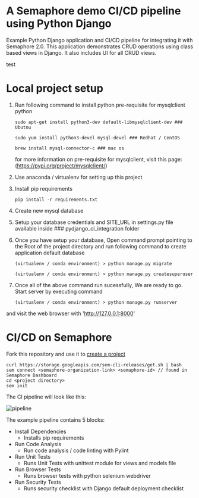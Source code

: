 # A Semaphore demo CI/CD pipeline using Python Django

Example Python Django application and CI/CD pipeline for integrating it with Semaphore 2.0.
This application demonstrates CRUD operations using class based views in Django. It also includes UI for all CRUD views.

test

# Local project setup

1. Run following command to install python pre-requisite for mysqlclient python 
   ```
   sudo apt-get install python3-dev default-libmysqlclient-dev ### Ubutnu
   
   sudo yum install python3-devel mysql-devel ### Redhat / CentOS
   
   brew install mysql-connector-c ### mac os
   ```
   for more information on pre-requisite for mysqlclient, visit this page: (https://pypi.org/project/mysqlclient/)

2. Use anaconda / virtualenv for setting up this project

3. Install pip requirements
   ```
   pip install -r requirements.txt
   ```
4. Create new mysql database

5. Setup your database credentials and SITE_URL in settings.py file available inside ### pydjango_ci_integration folder

6. Once you have setup your database, Open command prompt pointing to the Root of the project directory and run following command to create application default database
   ```
   (virtualenv / conda environment) > python manage.py migrate
   
   (virtualenv / conda environment) > python manage.py createsuperuser
   ```
7. Once all of the above command run sucessfully, We are ready to go. Start server by executing command
   ```
   (virtualenv / conda environment) > python manage.py runserver
   ```
  and visit the web browser with 'http://127.0.0.1:8000'
  
# CI/CD on Semaphore

Fork this repository and use it to [create a project](https://docs.semaphoreci.com/article/63-your-first-project)
   ```
   curl https://storage.googleapis.com/sem-cli-releases/get.sh | bash
   sem connect <semaphore-organization-link> <semaphore-id> // found in Semaphore Dashboard
   cd <project directory>
   sem init
   ```
The CI pipeline will look like this:

![pipeline](https://github.com/semaphoreci-demos/semaphore-demo-python-django/blob/master/pydjango_ci_integration/pipepline.png)

The example pipeline contains 5 blocks:

* Install Dependencies
   * Installs pip requirements
* Run Code Analysis
   * Run code analysis / code linting with Pylint
* Run Unit Tests
   * Runs Unit Tests with unittest module for views and models file
* Run Browser Tests
   * Runs browser tests with python selenium webdriver
* Run Security Tests
   * Runs security checklist with Django default deployment checklist
   
